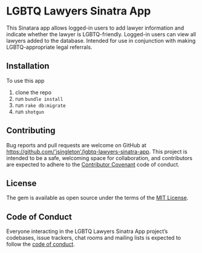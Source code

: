 # LGBTQ Lawyers Sinatra App

This Sinatara app allows logged-in users to add lawyer information and indicate whether the lawyer is LGBTQ-friendly. Logged-in users can view all lawyers added to the database. Intended for use in conjunction with making LGBTQ-appropriate legal referrals.

## Installation

To use this app
 1. clone the repo
 2. run `bundle install`
 3. run `rake db:migrate`
 4. run `shotgun`

## Contributing

Bug reports and pull requests are welcome on GitHub at https://github.com/'jsingleton'/lgbtq-lawyers-sinatra-app. This project is intended to be a safe, welcoming space for collaboration, and contributors are expected to adhere to the [Contributor Covenant](http://contributor-covenant.org) code of conduct.

## License

The gem is available as open source under the terms of the [MIT License](https://opensource.org/licenses/MIT).

## Code of Conduct

Everyone interacting in the LGBTQ Lawyers Sinatra App project’s codebases, issue trackers, chat rooms and mailing lists is expected to follow the [code of conduct](https://github.com/'jsingleton'/lgbtq-lawyers-sinatra-app/blob/master/CODE_OF_CONDUCT.md).
